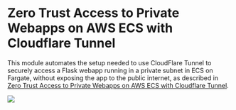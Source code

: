 # Zero Trust Access to Private Webapps on AWS ECS with Cloudflare Tunnel

This module automates the setup needed
to use CloudFlare Tunnel to securely access a Flask webapp running in a private subnet in ECS on Fargate,
without exposing the app to the public internet,
as described in
[Zero Trust Access to Private Webapps on AWS ECS with Cloudflare Tunnel](http://blog.marcolancini.it/2023/blog-cloudflare-tunnel-zero-trust-ecs/).


![](https://blog.marcolancini.it/images/posts/blog_cloudflare_tunnel_ecs_implementation.png)
